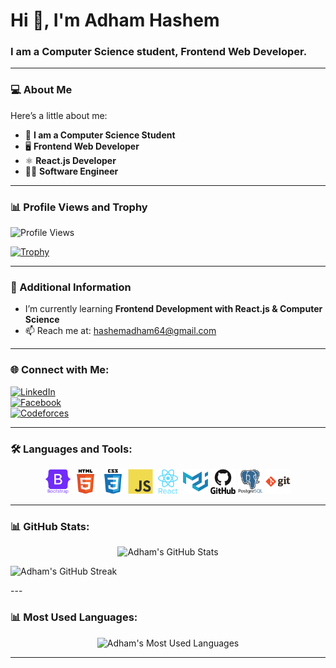 # Hi 👋, I'm Adham Hashem  
### I am a Computer Science student, Frontend Web Developer.

---

### 💻 About Me
Here’s a little about me:

- 🔰 **I am a Computer Science Student**  
- 🖥️ **Frontend Web Developer**  
- ⚛️ **React.js Developer**  
- 🧑‍💻 **Software Engineer**  

---

### 📊 Profile Views and Trophy
![Profile Views](https://komarev.com/ghpvc/?username=adham422&label=Profile%20views&color=0e75b6&style=flat)

[![Trophy](https://github-profile-trophy.vercel.app/?username=adham422)](https://github.com/ryo-ma/github-profile-trophy)

---

### 🌱 Additional Information
- I’m currently learning **Frontend Development with React.js & Computer Science**  
- 📫 Reach me at: [hashemadham64@gmail.com](mailto:hashemadham64@gmail.com)

---

### 🌐 Connect with Me:
[![LinkedIn](https://img.shields.io/badge/LinkedIn-0e76a8?style=flat&logo=linkedin&logoColor=white)](https://linkedin.com/in/adham-hashem-b39272239/)  
[![Facebook](https://img.shields.io/badge/Facebook-1877F2?style=flat&logo=facebook&logoColor=white)](https://fb.com/https://www.facebook.com/ana.adham.1422/)  
[![Codeforces](https://img.shields.io/badge/Codeforces-1F8ACB?style=flat&logo=codeforces&logoColor=white)](https://codeforces.com/profile/s_h_o_m_a)

---

### 🛠️ Languages and Tools:
<p align="center">
  <a href="https://getbootstrap.com" target="_blank"><img src="https://raw.githubusercontent.com/devicons/devicon/master/icons/bootstrap/bootstrap-plain-wordmark.svg" alt="Bootstrap" width="40" height="40" /></a>
  <a href="https://developer.mozilla.org/en-US/docs/Web/HTML" target="_blank"><img src="https://raw.githubusercontent.com/devicons/devicon/master/icons/html5/html5-original-wordmark.svg" alt="HTML5" width="40" height="40" /></a>
  <a href="https://developer.mozilla.org/en-US/docs/Web/CSS" target="_blank"><img src="https://raw.githubusercontent.com/devicons/devicon/master/icons/css3/css3-original-wordmark.svg" alt="CSS3" width="40" height="40" /></a>
  <a href="https://developer.mozilla.org/en-US/docs/Web/JavaScript" target="_blank"><img src="https://raw.githubusercontent.com/devicons/devicon/master/icons/javascript/javascript-original.svg" alt="JavaScript" width="40" height="40" /></a>
  <a href="https://reactjs.org" target="_blank"><img src="https://raw.githubusercontent.com/devicons/devicon/master/icons/react/react-original-wordmark.svg" alt="React" width="40" height="40" /></a>
  <a href="https://mui.com" target="_blank"><img src="https://raw.githubusercontent.com/devicons/devicon/master/icons/materialui/materialui-original.svg" alt="Material UI" width="40" height="40" /></a>
  <a href="https://github.com" target="_blank"><img src="https://raw.githubusercontent.com/devicons/devicon/master/icons/github/github-original-wordmark.svg" alt="GitHub" width="40" height="40" /></a>
  <a href="https://www.postman.com" target="_blank"><img src="https://raw.githubusercontent.com/devicons/devicon/master/icons/postgresql/postgresql-original-wordmark.svg" alt="Postman" width="40" height="40" /></a>
  <a href="https://git-scm.com/" target="_blank"><img src="https://raw.githubusercontent.com/devicons/devicon/master/icons/git/git-original-wordmark.svg" alt="Git" width="40" height="40" /></a>
</p>

---

### 📊 GitHub Stats:
<p align="center">
  <img src="https://github-readme-stats.vercel.app/api?username=adham422&show_icons=true&locale=en&hide=prs&count_private=true" alt="Adham's GitHub Stats" width="400" />
 
</p>
<p>
 <img src="https://github-readme-streak-stats.herokuapp.com/?user=adham422&count_private=true" alt="Adham's GitHub Streak" width="400" />
  </p>
---

### 📊 Most Used Languages:
<p align="center">
  <img src="https://github-readme-stats.vercel.app/api/top-langs/?username=adham422&layout=compact&hide_title=true&count_private=true&langs_count=6" alt="Adham's Most Used Languages" width="400" />
</p>

---


